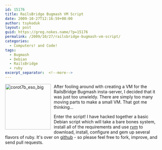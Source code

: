 ```yaml
---
id: 15176
title: RailsBridge Bugmash VM Script
date: 2009-10-27T12:16:59+00:00
author: tsykoduk
layout: post
guid: https://greg.nokes.name/?p=15176
permalink: /2009/10/27/railsbridge-bugmash-vm-script/
categories:
  - Computers! and Code!
tags:
  - Bugmash
  - Debian
  - RailsBridge
  - ruby
excerpt_separator:  <!--more-->
---
```

<img class="alignleft size-thumbnail wp-image-15186" title="corot7b_eso_big" src="https://greg.nokes.name/wp-content/uploads/2009/10/corot7b_eso_big-150x150.jpg" alt="corot7b_eso_big" width="150" height="150" style="float: left; padding: 0 10px 10px 0;" />
After fooling around with creating a VM for the RailsBridge Bugmash insta-server, I decided that it was just too unwieldy. There are simply too many moving parts to make a small VM. That got me thinking...
<!--more-->

Enter the script!
I have hacked together a basic Debian script which will take a bare bones system, install all of the requirements and use <a href="http://rvm.beginrescueend.com/">rvm</a> to download, install, configure and gem up several flavors of ruby.
It's over on <a href="http://github.com/tsykoduk/Rails-Bugmasher">github</a> - so please feel free to fork, improve, and send pull requests.



<script src="http://gist.github.com/219880.js"></script>